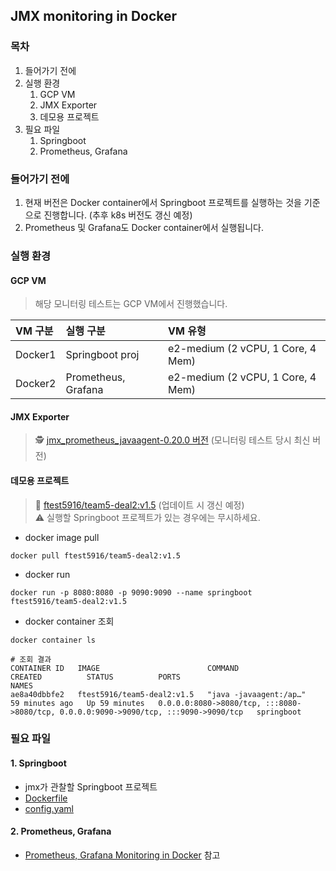 ## JMX monitoring in Docker

### 목차
1. 들어가기 전에
2. 실행 환경
    1. GCP VM
    2. JMX Exporter
    3. 데모용 프로젝트
3. 필요 파일
    1. Springboot
    2. Prometheus, Grafana


### 들어가기 전에
1. 현재 버전은 Docker container에서 Springboot 프로젝트를 실행하는 것을 기준으로 진행합니다. (추후 k8s 버전도 갱신 예정)
2. Prometheus 및 Grafana도 Docker container에서 실행됩니다.

### 실행 환경
#### GCP VM
> 해당 모니터링 테스트는 GCP VM에서 진행했습니다.

|VM 구분|실행 구분|VM 유형|
|:--|:--|:--|
|Docker1|Springboot proj|e2-medium (2 vCPU, 1 Core, 4 Mem)|
|Docker2|Prometheus, Grafana|e2-medium (2 vCPU, 1 Core, 4 Mem)|

#### JMX Exporter
> 🕵️ [jmx_prometheus_javaagent-0.20.0 버전](https://repo1.maven.org/maven2/io/prometheus/jmx/jmx_prometheus_javaagent/0.20.0/jmx_prometheus_javaagent-0.20.0.jar) (모니터링 테스트 당시 최신 버전)

#### 데모용 프로젝트
> 🐳 [ftest5916/team5-deal2:v1.5](https://hub.docker.com/r/ftest5916/team5-deal2/tags) (업데이트 시 갱신 예정) <br>
> ⚠️ 실행할 Springboot 프로젝트가 있는 경우에는 무시하세요.

- docker image pull
```shell
docker pull ftest5916/team5-deal2:v1.5
```
- docker run
```shell
docker run -p 8080:8080 -p 9090:9090 --name springboot ftest5916/team5-deal2:v1.5
```

- docker container 조회
```shell
docker container ls
```
```
# 조회 결과
CONTAINER ID   IMAGE                        COMMAND                  CREATED          STATUS          PORTS                                                                                  NAMES
ae8a40dbbfe2   ftest5916/team5-deal2:v1.5   "java -javaagent:/ap…"   59 minutes ago   Up 59 minutes   0.0.0.0:8080->8080/tcp, :::8080->8080/tcp, 0.0.0.0:9090->9090/tcp, :::9090->9090/tcp   springboot
```

### 필요 파일
#### 1. Springboot
- jmx가 관찰할 Springboot 프로젝트
- [Dockerfile](/jmx-exporter/Dockerfile)
- [config.yaml](/jmx-exporter/config.yaml)

#### 2. Prometheus, Grafana
- [Prometheus, Grafana Monitoring in Docker](/prometheus-grafana-in-docker/README.md) 참고